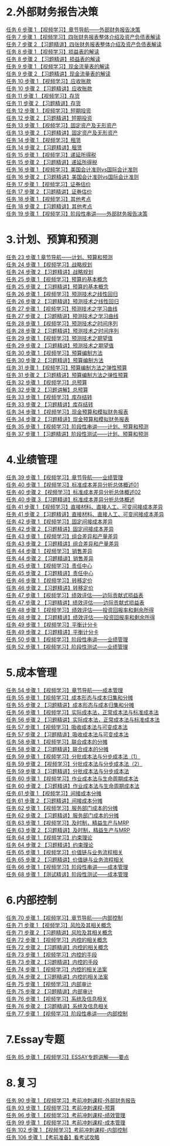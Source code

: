 # 2.外部财务报告决策
<div><a href="http://vod.gaodun.com/08shuy7b0g1rxzPf/SD/1.m3u8" target="_blank">任务 6  步骤 1 【视频学习】章节导航——外部财务报告决策</a></div>
<div><a href="http://vod.gaodun.com/08qaucex0i1XBPEf/SD/1.m3u8" target="_blank">任务 7 步骤 1 【视频学习】四张财务报表整体介绍及资产负债表解读</a></div>
<div><a href="http://vod.gaodun.com/08sg4gcc0g1kCHy0/SD/1.m3u8" target="_blank">任务 7  步骤 2 【习题精讲】四张财务报表整体介绍及资产负债表解读</a></div>
<div><a href="http://vod.gaodun.com/08qaygd40i1qG9vk/SD/1.m3u8" target="_blank">任务 8  步骤 1 【视频学习】损益表的解读</a></div>
<div><a href="http://vod.gaodun.com/08sg7I1t0g1eIVga/SD/1.m3u8" target="_blank">任务 8  步骤 2 【习题精讲】损益表的解读</a></div>
<div><a href="http://vod.gaodun.com/08sg8Sdm0g1D@eZa/SD/1.m3u8" target="_blank">任务 9  步骤 1 【视频学习】现金流量表的解读</a></div>
<div><a href="http://vod.gaodun.com/08sgc6fC0g1tI!pL/SD/1.m3u8" target="_blank">任务 9  步骤 2 【习题精讲】现金流量表的解读</a></div>
<div><a href="http://vod.gaodun.com/08tdyNdS0g1pbbzZ/SD/1.m3u8" target="_blank">任务 10  步骤 1 【视频学习】应收账款</a></div>
<div><a href="http://vod.gaodun.com/08sggD8s0g1c40vT/SD/1.m3u8" target="_blank">任务 10  步骤 2 【习题精讲】应收账款</a></div>
<div><a href="http://vod.gaodun.com/09b9Ue2e0g18kcye/SD/1.m3u8" target="_blank">任务 11  步骤 1 【视频学习】存货</a></div>
<div><a href="http://vod.gaodun.com/08sgGxeA0g1cgUgX/SD/1.m3u8" target="_blank">任务 11  步骤 2 【习题精讲】存货</a></div>
<div><a href="http://vod.gaodun.com/08qaF5cb0i1N@xRD/SD/1.m3u8" target="_blank">任务 12  步骤 1 【视频学习】短期投资</a></div>
<div><a href="http://vod.gaodun.com/08sgLf5T0g18oEaS/SD/1.m3u8" target="_blank">任务 12  步骤 2 【习题精讲】短期投资</a></div>
<div><a href="http://vod.gaodun.com/08qaN35d0i1TcSd!/SD/1.m3u8" target="_blank">任务 13  步骤 1 【视频学习】固定资产及无形资产</a></div>
<div><a href="http://vod.gaodun.com/08sgs9cB0g182H3N/SD/1.m3u8" target="_blank">任务 13  步骤 2 【习题精讲】固定资产及无形资产</a></div>
<div><a href="http://vod.gaodun.com/08qaVLdS0i1XltUe/SD/1.m3u8" target="_blank">任务 14  步骤 1 【视频学习】租赁</a></div>
<div><a href="http://vod.gaodun.com/08sgw78R0g1dhtrI/SD/1.m3u8" target="_blank">任务 14  步骤 2 【习题精讲】租赁</a></div>
<div><a href="http://vod.gaodun.com/08qaKf0i0i1H2hc5/SD/1.m3u8" target="_blank">任务 15  步骤 1 【视频学习】递延所得税</a></div>
<div><a href="http://vod.gaodun.com/08shaX4l0g1lwJ2k/SD/1.m3u8" target="_blank">任务 15  步骤 2 【习题精讲】递延所得税</a></div>
<div><a href="http://vod.gaodun.com/08qaIq6k0i1ryaU@/SD/1.m3u8" target="_blank">任务 16  步骤 1 【视频学习】美国会计准则vs国际会计准则</a></div>
<div><a href="http://vod.gaodun.com/08sgx89g0g1chVby/SD/1.m3u8" target="_blank">任务 16  步骤 2 【习题精讲】美国会计准则vs国际会计准则</a></div>
<div><a href="http://vod.gaodun.com/08qaQMdf0i17ukGP/SD/1.m3u8" target="_blank">任务 17  步骤 1 【视频学习】证券估价</a></div>
<div><a href="http://vod.gaodun.com/08shknfo0g1dQqjy/SD/1.m3u8" target="_blank">任务 17  步骤 2 【习题精讲】证券估价</a></div>
<div><a href="http://vod.gaodun.com/08qb1haL0i1RA7dW/SD/1.m3u8" target="_blank">任务 18  步骤 1 【视频学习】其他考点</a></div>
<div><a href="http://vod.gaodun.com/08shwJ960g1eK3pF/SD/1.m3u8" target="_blank">任务 18  步骤 2 【习题精讲】其他考点</a></div>
<div><a href="http://vod.gaodun.com/08tdv6dA0g1Yb@BS/SD/1.m3u8" target="_blank">任务 19  步骤 1 【视频学习】阶段性串讲——外部财务报告决策</a></div>

# 3.计划、预算和预测
<div><a href="http://vod.gaodun.com/08siBG5@0g1hfVNA/SD/1.m3u8" target="_blank">任务 23  步骤 1 章节导航——计划、预算和预测</a></div>
<div><a href="http://vod.gaodun.com/08qbqx190i1P2IeG/SD/1.m3u8" target="_blank">任务 24  步骤 1 【视频学习】战略规划</a></div>
<div><a href="http://vod.gaodun.com/08siu66Y0g17y6tn/SD/1.m3u8" target="_blank">任务 24  步骤 2 【习题精讲】战略规划</a></div>
<div><a href="http://vod.gaodun.com/08qbmq9b0i1s4O8B/SD/1.m3u8" target="_blank">任务 25  步骤 1 【视频学习】预算的基本概念</a></div>
<div><a href="http://vod.gaodun.com/08sil13L0g1cY!Mf/SD/1.m3u8" target="_blank">任务 25  步骤 2 【习题精讲】预算的基本概念</a></div>
<div><a href="http://vod.gaodun.com/08shMg4K0g1DKj2D/SD/1.m3u8" target="_blank">任务 26  步骤 1 【视频学习】预测技术之线性回归</a></div>
<div><a href="http://vod.gaodun.com/08qdeSeU0g1g@2E8/SD/1.m3u8" target="_blank">任务 26  步骤 2 【习题精讲】预测技术之线性回归</a></div>
<div><a href="http://vod.gaodun.com/08si835e0g1lHMS5/SD/1.m3u8" target="_blank">任务 27  步骤 1 【视频学习】预测技术之学习曲线</a></div>
<div><a href="http://vod.gaodun.com/08sibgbK0g1mIQMi/SD/1.m3u8" target="_blank">任务 27  步骤 2 【习题精讲】预测技术之学习曲线</a></div>
<div><a href="http://vod.gaodun.com/08si5Dds0g1fmlEx/SD/1.m3u8" target="_blank">任务 28  步骤 1 【视频学习】预测技术之时间序列</a></div>
<div><a href="http://vod.gaodun.com/08sitAfl0g16xJEa/SD/1.m3u8" target="_blank">任务 28  步骤 2 【习题精讲】预测技术之时间序列</a></div>
<div><a href="http://vod.gaodun.com/08si3f9H0g1waKcc/SD/1.m3u8" target="_blank">任务 29  步骤 1 【视频学习】预测技术之期望值</a></div>
<div><a href="http://vod.gaodun.com/08sirDeQ0g1qzqHm/SD/1.m3u8" target="_blank">任务 29  步骤 2 【习题精讲】预测技术之期望值</a></div>
<div><a href="http://vod.gaodun.com/08sicRa20g1FYV16/SD/1.m3u8" target="_blank">任务 30  步骤 1 【视频学习】预算编制方法</a></div>
<div><a href="http://vod.gaodun.com/08siiT010g16K0r0/SD/1.m3u8" target="_blank">任务 30  步骤 2 【习题精讲】预算编制方法</a></div>
<div><a href="http://vod.gaodun.com/08sijq470g1fT5cF/SD/1.m3u8" target="_blank">任务 31  步骤 1 【视频学习】预算编制方法之弹性预算</a></div>
<div><a href="http://vod.gaodun.com/08sikD6s0g14WM7E/SD/1.m3u8" target="_blank">任务 31  步骤 2 【习题精讲】预算编制方法之弹性预算</a></div>
<div><a href="http://vod.gaodun.com/08silWbp0g1l7oF4/SD/1.m3u8" target="_blank">任务 32  步骤 1 【视频学习】总预算</a></div>
<div><a href="http://vod.gaodun.com/08sint310g125Zd1/SD/1.m3u8" target="_blank">任务 32  步骤 2 【习题讲解】总预算</a></div>
<div><a href="http://vod.gaodun.com/08shXA7M0g1oqsf@/SD/1.m3u8" target="_blank">任务 33  步骤 1 【视频学习】库存结转</a></div>
<div><a href="http://vod.gaodun.com/08sinC6O0g1mpEAs/SD/1.m3u8" target="_blank">任务 33  步骤 2 【习题精讲】库存结转</a></div>
<div><a href="http://vod.gaodun.com/08siph340g1guGHl/SD/1.m3u8" target="_blank">任务 34  步骤 1 【视频学习】现金预算和模拟财务报表</a></div>
<div><a href="http://vod.gaodun.com/08siqubs0g1fsY3K/SD/1.m3u8" target="_blank">任务 34  步骤 2 【习题精讲】现金预算和模拟财务报表</a></div>
<div><a href="http://vod.gaodun.com/08sizx0z0g1ubqNK/SD/1.m3u8" target="_blank">任务 35  步骤 1 【视频学习】阶段性串讲——计划、预算和预测</a></div>
<div><a href="http://vod.gaodun.com/08siTfb@0g1Eg5Z2/SD/1.m3u8" target="_blank">任务 37  步骤 1 【习题精讲】阶段性测试——计划、预算和预测</a></div>

# 4.业绩管理
<div><a href="http://vod.gaodun.com/08tbACe50g1eEG8Z/SD/1.m3u8" target="_blank">任务 39  步骤 1 【视频学习】章节导航——业绩管理</a></div>
<div><a href="http://vod.gaodun.com/08siuE4l0g1yKWm9/SD/1.m3u8" target="_blank">任务 40  步骤 1 【视频学习】标准成本差异分析总体概述01</a></div>
<div><a href="http://vod.gaodun.com/08qd6Gby0g1wkN2C/SD/1.m3u8" target="_blank">任务 40  步骤 2 【视频学习】标准成本差异分析总体概述02</a></div>
<div><a href="http://vod.gaodun.com/08siSgf20g1cYkrG/SD/1.m3u8" target="_blank">任务 40  步骤 3 【习题精讲】标准成本差异分析总体概述</a></div>
<div><a href="http://vod.gaodun.com/08siCVeg0g1CCKDU/SD/1.m3u8" target="_blank">任务 41  步骤 1 【视频学习】直接材料、直接人工、可变间接成本差异</a></div>
<div><a href="http://vod.gaodun.com/08siX53k0g1rm91T/SD/1.m3u8" target="_blank">任务 41  步骤 2 【习题精讲】直接材料、直接人工、可变间接成本差异</a></div>
<div><a href="http://vod.gaodun.com/08qd97cE0g13FVxc/SD/1.m3u8" target="_blank">任务 42  步骤 1 【视频学习】固定间接成本差异</a></div>
<div><a href="http://vod.gaodun.com/08qbaP3e0i1hpz4u/SD/1.m3u8" target="_blank">任务 42  步骤 2 【习题精讲】固定间接成本差异</a></div>
<div><a href="http://vod.gaodun.com/08qdiS2f0g1i5NgI/SD/1.m3u8" target="_blank">任务 43  步骤 1 【视频学习】组合差异和产量差异</a></div>
<div><a href="http://vod.gaodun.com/08tbDidA0g19R3KQ/SD/1.m3u8" target="_blank">任务 43  步骤 2 【习题精讲】组合差异和产量差异</a></div>
<div><a href="http://vod.gaodun.com/08siOj6M0g1c5HNU/SD/1.m3u8" target="_blank">任务 44  步骤 1 【视频学习】销售差异</a></div>
<div><a href="http://vod.gaodun.com/08sjGw6R0g1jrxnQ/SD/1.m3u8" target="_blank">任务 44  步骤 2 【习题精讲】销售差异</a></div>
<div><a href="http://vod.gaodun.com/08siPeeI0g1mjvWq/SD/1.m3u8" target="_blank">任务 45  步骤 1 【视频学习】责任中心</a></div>
<div><a href="http://vod.gaodun.com/08sjI3100g17!FyI/SD/1.m3u8" target="_blank">任务 45  步骤 2 【习题精讲】责任中心</a></div>
<div><a href="http://vod.gaodun.com/08sj197n0g1A889d/SD/1.m3u8" target="_blank">任务 46  步骤 1 【视频学习】转移定价</a></div>
<div><a href="http://vod.gaodun.com/08sjIDcW0g1eYgd1/SD/1.m3u8" target="_blank">任务 46  步骤 2 【习题精讲】转移定价</a></div>
<div><a href="http://vod.gaodun.com/08sjBdam0g1l8zar/SD/1.m3u8" target="_blank">任务 47  步骤 1 【视频学习】绩效评估——边际贡献式损益表</a></div>
<div><a href="http://vod.gaodun.com/08sjCP0M0g1drfWq/SD/1.m3u8" target="_blank">任务 47  步骤 2 【习题精讲】绩效评估——边际贡献式损益表</a></div>
<div><a href="http://vod.gaodun.com/08sjDRdp0g1oHMA5/SD/1.m3u8" target="_blank">任务 48  步骤 1 【视频学习】绩效评估——投资回报率和剩余所得</a></div>
<div><a href="http://vod.gaodun.com/08sjFP6h0g19bwEb/SD/1.m3u8" target="_blank">任务 48  步骤 2 【习题精讲】绩效评估——投资回报率和剩余所得</a></div>
<div><a href="http://vod.gaodun.com/08tbByaN0g1nCuYj/SD/1.m3u8" target="_blank">任务 49  步骤 1 【视频学习】平衡计分卡</a></div>
<div><a href="http://vod.gaodun.com/08tbD33I0g14d0Fz/SD/1.m3u8" target="_blank">任务 49  步骤 2 【习题精讲】平衡计分卡</a></div>
<div><a href="http://vod.gaodun.com/08tbyudY0g1yT0YK/SD/1.m3u8" target="_blank">任务 50  步骤 1 【视频学习】阶段性串讲——业绩管理</a></div>
<div><a href="http://vod.gaodun.com/08tbSm8i0g1YtIlP/SD/1.m3u8" target="_blank">任务 52  步骤 1 【视频学习】阶段性测试——业绩管理</a></div>

# 5.成本管理
<div><a href="http://vod.gaodun.com/08tcxg5N0g1cC!Ms/SD/1.m3u8" target="_blank">任务 54  步骤 1 【视频学习】章节导航——成本管理</a></div>
<div><a href="http://vod.gaodun.com/08tbJW5B0g1mZQCe/SD/1.m3u8" target="_blank">任务 55  步骤 1 【视频学习】成本形态与成本归集和分摊</a></div>
<div><a href="http://vod.gaodun.com/08tcfc8Q0g15BG4K/SD/1.m3u8" target="_blank">任务 55  步骤 2 【习题精讲】成本形态与成本归集和分摊</a></div>
<div><a href="http://vod.gaodun.com/08tbLo8Y0g1hPuhF/SD/1.m3u8" target="_blank">任务 56  步骤 1 【视频学习】实际成本法，正常成本法与标准成本法</a></div>
<div><a href="http://vod.gaodun.com/08tcq17Q0g19eHVX/SD/1.m3u8" target="_blank">任务 56  步骤 2 【习题精讲】实际成本法，正常成本法与标准成本法</a></div>
<div><a href="http://vod.gaodun.com/08tbPsb@0g1KWIMw/SD/1.m3u8" target="_blank">任务 57  步骤 1 【视频学习】吸收成本法与可变成本法</a></div>
<div><a href="http://vod.gaodun.com/08tcjybn0g1f7wjn/SD/1.m3u8" target="_blank">任务 57  步骤 2 【习题精讲】吸收成本法与可变成本法</a></div>
<div><a href="http://vod.gaodun.com/08tbWa6D0g1AU6qv/SD/1.m3u8" target="_blank">任务 58  步骤 1 【视频学习】联合成本的分摊</a></div>
<div><a href="http://vod.gaodun.com/08tcy62e0g1phuGT/SD/1.m3u8" target="_blank">任务 58  步骤 2 【习题精讲】联合成本的分摊</a></div>
<div><a href="http://vod.gaodun.com/08tc0Afx0g1EIg2a/SD/1.m3u8" target="_blank">任务 59  步骤 1 【视频学习】分批成本法与分步成本法（1）</a></div>
<div><a href="http://vod.gaodun.com/08qb5A6X0i1WogCb/SD/1.m3u8" target="_blank">任务 59  步骤 2 【视频学习】分批成本法与分步成本法（2）</a></div>
<div><a href="http://vod.gaodun.com/08tcfA3K0g1o2@N2/SD/1.m3u8" target="_blank">任务 59  步骤 3 【习题精讲】分批成本法与分步成本法</a></div>
<div><a href="http://vod.gaodun.com/08tcdoeu0g1pMWTB/SD/1.m3u8" target="_blank">任务 60  步骤 1 【视频学习】作业成本法与生命周期成本法</a></div>
<div><a href="http://vod.gaodun.com/08tcra1h0g1e6D7j/SD/1.m3u8" target="_blank">任务 60  步骤 2 【习题精讲】作业成本法与生命周期成本法</a></div>
<div><a href="http://vod.gaodun.com/08tcbA580g1q5ydH/SD/1.m3u8" target="_blank">任务 61  步骤 1 【视频学习】间接成本分摊</a></div>
<div><a href="http://vod.gaodun.com/08tcos8p0g1pGF6p/SD/1.m3u8" target="_blank">任务 61  步骤 2 【习题精讲】间接成本分摊</a></div>
<div><a href="http://vod.gaodun.com/08qb8Pbm0i1zrEHt/SD/1.m3u8" target="_blank">任务 62  步骤 1 【视频学习】服务部门成本的分摊</a></div>
<div><a href="http://vod.gaodun.com/08tcmX5M0g1cn93d/SD/1.m3u8" target="_blank">任务 62  步骤 2 【习题精讲】服务部门成本的分摊</a></div>
<div><a href="http://vod.gaodun.com/08qbfJ0m0i1GPiX5/SD/1.m3u8" target="_blank">任务 63  步骤 1 【视频学习】及时制，精益生产与MRP</a></div>
<div><a href="http://vod.gaodun.com/08tcnI5R0g156DKD/SD/1.m3u8" target="_blank">任务 63  步骤 2 【习题精讲】及时制，精益生产与MRP</a></div>
<div><a href="http://vod.gaodun.com/08qbnX2B0i1KmEEh/SD/1.m3u8" target="_blank">任务 64  步骤 1 【视频学习】约束理论</a></div>
<div><a href="http://vod.gaodun.com/08tcqzdv0g19eIrd/SD/1.m3u8" target="_blank">任务 64  步骤 2 【习题精讲】约束理论</a></div>
<div><a href="http://vod.gaodun.com/08tche9H0g1zbdPG/SD/1.m3u8" target="_blank">任务 65  步骤 1 【视频学习】价值链与业务流程相关</a></div>
<div><a href="http://vod.gaodun.com/08tco43C0g16B8bA/SD/1.m3u8" target="_blank">任务 65  步骤 2 【习题精讲】价值链与业务流程相关</a></div>
<div><a href="http://vod.gaodun.com/08tcuX7H0g1A9YKP/SD/1.m3u8" target="_blank">任务 66  步骤 1 【视频学习】阶段性串讲——成本管理</a></div>
<div><a href="http://vod.gaodun.com/08tcs21d0g1M4ui5/SD/1.m3u8" target="_blank">任务 68  步骤 1 【测试精讲】阶段性测试——成本管理</a></div>

# 6.内部控制
<div><a href="http://vod.gaodun.com/08tdhHfg0g1aT4lc/SD/1.m3u8" target="_blank">任务 70  步骤 1 【视频学习】章节导航——内部控制</a></div>
<div><a href="http://vod.gaodun.com/08tczIdy0g1lMp2s/SD/1.m3u8" target="_blank">任务 71  步骤 1 【视频学习】风险及其相关概念</a></div>
<div><a href="http://vod.gaodun.com/08tdip810g1amrUj/SD/1.m3u8" target="_blank">任务 71  步骤 2 【习题精讲】风险及其相关概念</a></div>
<div><a href="http://vod.gaodun.com/08tcFsf30g1MZjUl/SD/1.m3u8" target="_blank">任务 72  步骤 1 【视频学习】内控的相关概念</a></div>
<div><a href="http://vod.gaodun.com/08tdmQd60g19bSnf/SD/1.m3u8" target="_blank">任务 72  步骤 2 【习题精讲】内控的相关概念</a></div>
<div><a href="http://vod.gaodun.com/08tcBbf30g1uKlRm/SD/1.m3u8" target="_blank">任务 73  步骤 1 【视频学习】内控的手段</a></div>
<div><a href="http://vod.gaodun.com/08tdljcb0g1jF!dn/SD/1.m3u8" target="_blank">任务 73  步骤 2 【习题精讲】内控的手段</a></div>
<div><a href="http://vod.gaodun.com/08qbid9n0i1FI9aU/SD/1.m3u8" target="_blank">任务 74  步骤 1 【视频学习】内控的相关法案</a></div>
<div><a href="http://vod.gaodun.com/08tdmy7@0g14MknG/SD/1.m3u8" target="_blank">任务 74  步骤 2 【习题精讲】内控的相关法案</a></div>
<div><a href="http://vod.gaodun.com/08tdj48A0g1vQk8n/SD/1.m3u8" target="_blank">任务 75  步骤 1 【视频学习】内部审计</a></div>
<div><a href="http://vod.gaodun.com/08tdl19G0g14V5Gg/SD/1.m3u8" target="_blank">任务 75  步骤 2 【习题精讲】内部审计</a></div>
<div><a href="http://vod.gaodun.com/08qbkwbD0i1y5U3R/SD/1.m3u8" target="_blank">任务 76  步骤 1 【视频学习】系统及信息相关</a></div>
<div><a href="http://vod.gaodun.com/08tdpv6o0g18gcnG/SD/1.m3u8" target="_blank">任务 76  步骤 2 【习题精讲】系统及信息相关</a></div>
<div><a href="http://vod.gaodun.com/08tdrt3s0g1y4zK@/SD/1.m3u8" target="_blank">任务 77  步骤 1 【视频学习】阶段性串讲——内部控制</a></div>

# 7.Essay专题
<div><a href="http://vod.gaodun.com/08te5re10g1qePtm/SD/1.m3u8" target="_blank">任务 85  步骤 1 【视频学习】ESSAY专题讲解——要点</a></div>

# 8.复习
<div><a href="http://vod.gaodun.com/13adS5dW021lOkUZ/SD/1.m3u8" target="_blank">任务 90  步骤 1 【视频学习】考前冲刺课程-外部财务报告</a></div>
<div><a href="http://vod.gaodun.com/13md0q4K0g1lbJnG/SD/1.m3u8" target="_blank">任务 93  步骤 1 【视频学习】考前冲刺课程-预算</a></div>
<div><a href="http://vod.gaodun.com/13bgwScL021aXl6Z/SD/1.m3u8" target="_blank">任务 96  步骤 1 【视频学习】考前冲刺课程-绩效管理</a></div>
<div><a href="http://vod.gaodun.com/13aaP5a0021pXJ5S/SD/1.m3u8" target="_blank">任务 99  步骤 1 【视频学习】考前冲刺课程-成本管理</a></div>
<div><a href="http://vod.gaodun.com/13bej87S021c2BQm/SD/1.m3u8" target="_blank">任务 102  步骤 1 【视频学习】考前冲刺课程-内部控制 </a></div>
<div><a href="http://vod.gaodun.com/13b9Lw6x0v1wk3nV/SD/1.m3u8" target="_blank">任务 106  步骤 1 【考前准备】看考试攻略</a></div>
